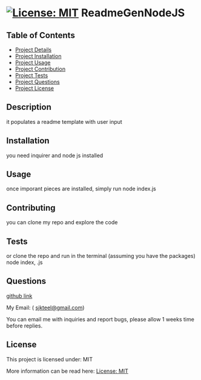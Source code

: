 # [![License: MIT](https://img.shields.io/badge/License-MIT-yellow.svg)](https://opensource.org/licenses/MIT) ReadmeGenNodeJS
 
## Table of Contents
- [Project Details](#Description)
- [Project Installation](#Installation)
- [Project Usage](#Usage)
- [Project Contribution](#Contribution)
- [Project Tests](#Tests)
- [Project Questions](#Questions)
- [Project License](#License)

## Description
it populates a readme template with user input

## Installation
you need inquirer and node js installed

## Usage
once imporant pieces are installed, simply run node index.js

## Contributing
you can clone my repo and explore the code

## Tests 
or clone the repo and run in the terminal (assuming you have the packages) node index,    .js

## Questions 
[github  link](https://github.com/teelsam)


My Email: ( sjkteel@gmail.com)


You can email me with inquiries and report bugs, please allow 1 weeks time before replies.
          
## License
This project is licensed under: MIT

More information can be read here: [License: MIT](https://opensource.org/licenses/MIT)

